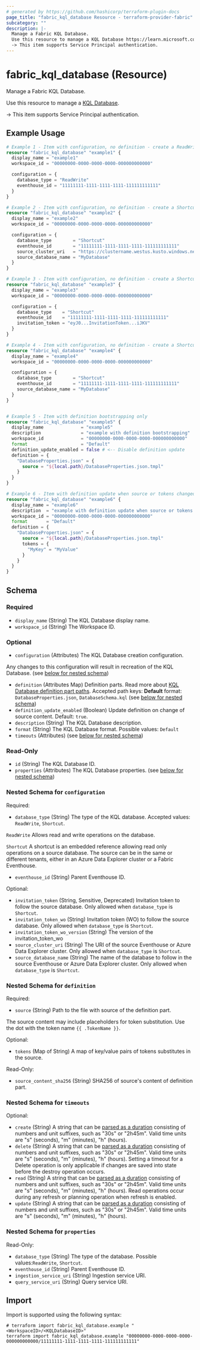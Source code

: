 ```yaml
---
# generated by https://github.com/hashicorp/terraform-plugin-docs
page_title: "fabric_kql_database Resource - terraform-provider-fabric"
subcategory: ""
description: |-
  Manage a Fabric KQL Database.
  Use this resource to manage a KQL Database https://learn.microsoft.com/fabric/real-time-intelligence/create-database.
  -> This item supports Service Principal authentication.
---
```


# fabric_kql_database (Resource)

Manage a Fabric KQL Database.

Use this resource to manage a [KQL Database](https://learn.microsoft.com/fabric/real-time-intelligence/create-database).

-> This item supports Service Principal authentication.

## Example Usage

```terraform
# Example 1 - Item with configuration, no definition - create a ReadWrite KQL database
resource "fabric_kql_database" "example1" {
  display_name = "example1"
  workspace_id = "00000000-0000-0000-0000-000000000000"

  configuration = {
    database_type = "ReadWrite"
    eventhouse_id = "11111111-1111-1111-1111-111111111111"
  }
}

# Example 2 - Item with configuration, no definition - create a Shortcut KQL database to source Azure Data Explorer cluster
resource "fabric_kql_database" "example2" {
  display_name = "example2"
  workspace_id = "00000000-0000-0000-0000-000000000000"

  configuration = {
    database_type        = "Shortcut"
    eventhouse_id        = "11111111-1111-1111-1111-111111111111"
    source_cluster_uri   = "https://clustername.westus.kusto.windows.net"
    source_database_name = "MyDatabase"
  }
}

# Example 3 - Item with configuration, no definition - create a Shortcut KQL database to source Azure Data Explorer cluster with invitation token
resource "fabric_kql_database" "example3" {
  display_name = "example3"
  workspace_id = "00000000-0000-0000-0000-000000000000"

  configuration = {
    database_type    = "Shortcut"
    eventhouse_id    = "11111111-1111-1111-1111-111111111111"
    invitation_token = "eyJ0...InvitationToken...iJKV"
  }
}

# Example 4 - Item with configuration, no definition - create a Shortcut KQL database to source KQL database
resource "fabric_kql_database" "example4" {
  display_name = "example4"
  workspace_id = "00000000-0000-0000-0000-000000000000"

  configuration = {
    database_type        = "Shortcut"
    eventhouse_id        = "11111111-1111-1111-1111-111111111111"
    source_database_name = "MyDatabase"
  }
}


# Example 5 - Item with definition bootstrapping only
resource "fabric_kql_database" "example5" {
  display_name              = "example5"
  description               = "example with definition bootstrapping"
  workspace_id              = "00000000-0000-0000-0000-000000000000"
  format                    = "Default"
  definition_update_enabled = false # <-- Disable definition update
  definition = {
    "DatabaseProperties.json" = {
      source = "${local.path}/DatabaseProperties.json.tmpl"
    }
  }
}

# Example 6 - Item with definition update when source or tokens changed
resource "fabric_kql_database" "example6" {
  display_name = "example6"
  description  = "example with definition update when source or tokens changed"
  workspace_id = "00000000-0000-0000-0000-000000000000"
  format       = "Default"
  definition = {
    "DatabaseProperties.json" = {
      source = "${local.path}/DatabaseProperties.json.tmpl"
      tokens = {
        "MyKey" = "MyValue"
      }
    }
  }
}
```

<!-- schema generated by tfplugindocs -->
## Schema

### Required

- `display_name` (String) The KQL Database display name.
- `workspace_id` (String) The Workspace ID.

### Optional

- `configuration` (Attributes) The KQL Database creation configuration.

Any changes to this configuration will result in recreation of the KQL Database. (see [below for nested schema](#nestedatt--configuration))

- `definition` (Attributes Map) Definition parts. Read more about [KQL Database definition part paths](https://learn.microsoft.com/rest/api/fabric/articles/item-management/definitions/kql-database-definition). Accepted path keys: **Default** format: `DatabaseProperties.json`, `DatabaseSchema.kql` (see [below for nested schema](#nestedatt--definition))
- `definition_update_enabled` (Boolean) Update definition on change of source content. Default: `true`.
- `description` (String) The KQL Database description.
- `format` (String) The KQL Database format. Possible values: `Default`
- `timeouts` (Attributes) (see [below for nested schema](#nestedatt--timeouts))

### Read-Only

- `id` (String) The KQL Database ID.
- `properties` (Attributes) The KQL Database properties. (see [below for nested schema](#nestedatt--properties))

<a id="nestedatt--configuration"></a>

### Nested Schema for `configuration`

Required:

- `database_type` (String) The type of the KQL database. Accepted values: `ReadWrite`, `Shortcut`.

`ReadWrite` Allows read and write operations on the database.

`Shortcut` A shortcut is an embedded reference allowing read only operations on a source database. The source can be in the same or different tenants, either in an Azure Data Explorer cluster or a Fabric Eventhouse.

- `eventhouse_id` (String) Parent Eventhouse ID.

Optional:

- `invitation_token` (String, Sensitive, Deprecated) Invitation token to follow the source database. Only allowed when `database_type` is `Shortcut`.
- `invitation_token_wo` (String) Invitation token (WO) to follow the source database. Only allowed when `database_type` is `Shortcut`.
- `invitation_token_wo_version` (String) The version of the invitation_token_wo
- `source_cluster_uri` (String) The URI of the source Eventhouse or Azure Data Explorer cluster. Only allowed when `database_type` is `Shortcut`.
- `source_database_name` (String) The name of the database to follow in the source Eventhouse or Azure Data Explorer cluster. Only allowed when `database_type` is `Shortcut`.

<a id="nestedatt--definition"></a>

### Nested Schema for `definition`

Required:

- `source` (String) Path to the file with source of the definition part.

The source content may include placeholders for token substitution. Use the dot with the token name `{{ .TokenName }}`.

Optional:

- `tokens` (Map of String) A map of key/value pairs of tokens substitutes in the source.

Read-Only:

- `source_content_sha256` (String) SHA256 of source's content of definition part.

<a id="nestedatt--timeouts"></a>

### Nested Schema for `timeouts`

Optional:

- `create` (String) A string that can be [parsed as a duration](https://pkg.go.dev/time#ParseDuration) consisting of numbers and unit suffixes, such as "30s" or "2h45m". Valid time units are "s" (seconds), "m" (minutes), "h" (hours).
- `delete` (String) A string that can be [parsed as a duration](https://pkg.go.dev/time#ParseDuration) consisting of numbers and unit suffixes, such as "30s" or "2h45m". Valid time units are "s" (seconds), "m" (minutes), "h" (hours). Setting a timeout for a Delete operation is only applicable if changes are saved into state before the destroy operation occurs.
- `read` (String) A string that can be [parsed as a duration](https://pkg.go.dev/time#ParseDuration) consisting of numbers and unit suffixes, such as "30s" or "2h45m". Valid time units are "s" (seconds), "m" (minutes), "h" (hours). Read operations occur during any refresh or planning operation when refresh is enabled.
- `update` (String) A string that can be [parsed as a duration](https://pkg.go.dev/time#ParseDuration) consisting of numbers and unit suffixes, such as "30s" or "2h45m". Valid time units are "s" (seconds), "m" (minutes), "h" (hours).

<a id="nestedatt--properties"></a>

### Nested Schema for `properties`

Read-Only:

- `database_type` (String) The type of the database. Possible values:`ReadWrite`, `Shortcut`.
- `eventhouse_id` (String) Parent Eventhouse ID.
- `ingestion_service_uri` (String) Ingestion service URI.
- `query_service_uri` (String) Query service URI.

## Import

Import is supported using the following syntax:

```shell
# terraform import fabric_kql_database.example "<WorkspaceID>/<KQLDatabaseID>"
terraform import fabric_kql_database.example "00000000-0000-0000-0000-000000000000/11111111-1111-1111-1111-111111111111"
```
